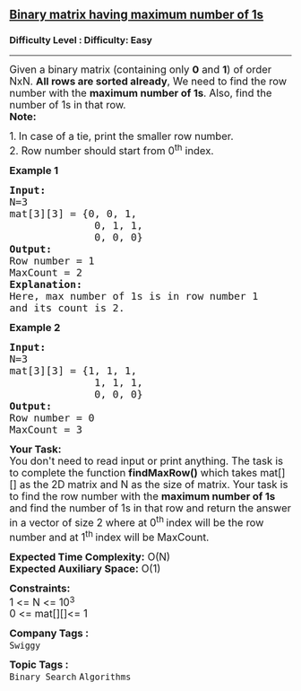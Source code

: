 <h2><a href="https://www.geeksforgeeks.org/problems/binary-matrix-having-maximum-number-of-1s--170647/1?page=2&category=Binary%20Search&sortBy=difficulty">Binary matrix having maximum number of 1s</a></h2><h3>Difficulty Level : Difficulty: Easy</h3><hr><div class="problems_problem_content__Xm_eO"><p><span style="font-size:18px">Given a binary matrix (containing only <strong>0</strong> and <strong>1</strong>) of order NxN. <strong>All rows are sorted already</strong>, We need to find the row number with the <strong>maximum number of 1s</strong>. Also, find the number of 1s in that row.<br>
<strong>Note:</strong></span></p>

<p><span style="font-size:18px">1.<strong>&nbsp;</strong>In case of a tie, print the smaller row number.<br>
2. Row number should start from 0<sup>th</sup> index.</span></p>

<p><strong><span style="font-size:18px">Example 1</span></strong></p>

<pre><span style="font-size:18px"><strong>Input:
</strong>N=3
mat[3][3] = {0, 0, 1, 
&nbsp;             0, 1, 1, 
&nbsp;             0, 0, 0}
<strong>Output:</strong>
Row number = 1
MaxCount = 2</span>
<strong><span style="font-size:18px">Explanation:</span></strong>
<span style="font-size:18px">Here, max number of 1s is in row number 1
and its count is 2.</span></pre>

<p><span style="font-size:18px"><strong>Example 2</strong></span></p>

<pre><span style="font-size:18px"><strong>Input:
</strong>N=3
mat[3][3] = {1, 1, 1, 
&nbsp;             1, 1, 1, 
&nbsp;             0, 0, 0}
<strong>Output:</strong>
Row number = 0
MaxCount = 3</span></pre>

<p><span style="font-size:18px"><strong>Your Task:</strong><br>
You don't need to read input or print anything. The task is to complete the function <strong>findMaxRow()</strong> which takes mat[][] as the 2D matrix and&nbsp;N as the size of matrix. Your task is to find the row number with the <strong>maximum number of 1s </strong>and&nbsp;find the number of 1s in that row and return the answer in a vector of size 2 where at 0<sup>th&nbsp;</sup>index will be&nbsp;the row number and at 1<sup>th&nbsp;</sup>index will be MaxCount.</span></p>

<p><span style="font-size:18px"><strong>Expected Time Complexity:</strong> O(N)<br>
<strong>Expected Auxiliary Space:</strong> O(1)</span></p>

<p><span style="font-size:18px"><strong>Constraints:</strong><br>
1 &lt;= N&nbsp;&lt;= 10</span><sup><span style="font-size:15px">3</span></sup><br>
<span style="font-size:18px">0 &lt;= mat[][]&lt;= 1</span></p>
</div><p><span style=font-size:18px><strong>Company Tags : </strong><br><code>Swiggy</code>&nbsp;<br><p><span style=font-size:18px><strong>Topic Tags : </strong><br><code>Binary Search</code>&nbsp;<code>Algorithms</code>&nbsp;
